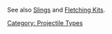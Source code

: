 See also [Slings](:Category:_Slings "wikilink") and [Fletching
Kits](Fletching_Tools_And_Materials "wikilink").

[Category: Projectile Types](Category:_Projectile_Types "wikilink")
